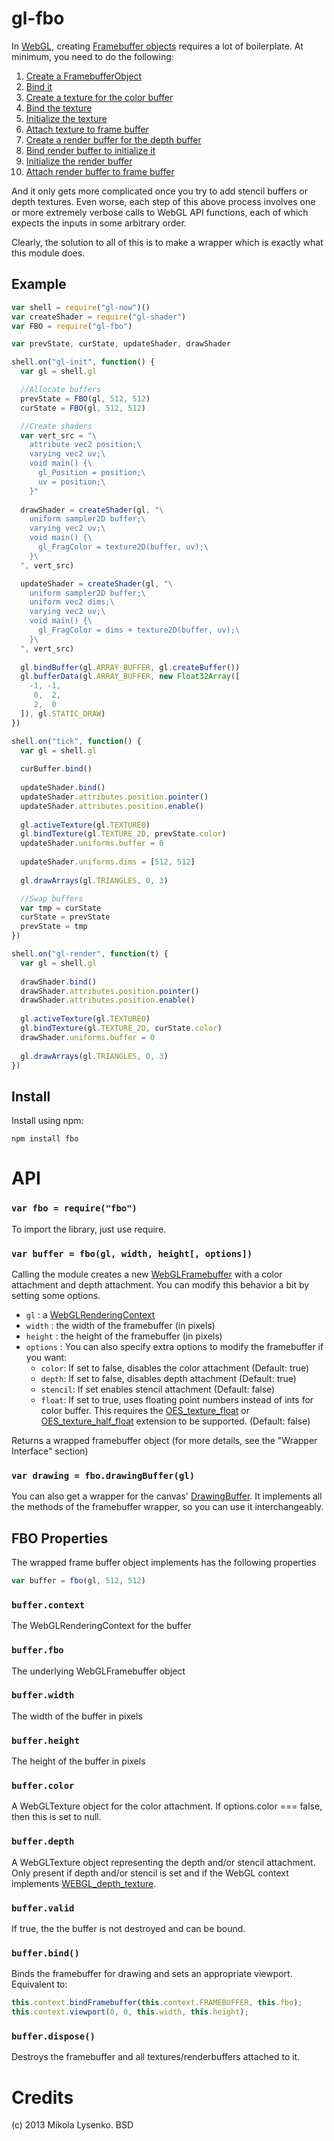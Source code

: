gl-fbo
===
In [WebGL](http://www.khronos.org/registry/webgl/specs/latest), creating [Framebuffer objects](http://www.khronos.org/registry/webgl/specs/latest/#5.14.6) requires a lot of boilerplate.  At minimum, you need to do the following:

1. [Create a FramebufferObject](http://www.khronos.org/opengles/sdk/docs/man/xhtml/glGenFramebuffers.xml)
2. [Bind it](http://www.khronos.org/opengles/sdk/docs/man/xhtml/glBindFramebuffer.xml)
3. [Create a texture for the color buffer](http://www.khronos.org/opengles/sdk/docs/man/xhtml/glGenTextures.xml)
4. [Bind the texture](http://www.khronos.org/opengles/sdk/docs/man/xhtml/glBindTexture.xml)
5. [Initialize the texture](http://www.khronos.org/opengles/sdk/docs/man/xhtml/glTexImage2D.xml)
6. [Attach texture to frame buffer](http://www.khronos.org/opengles/sdk/docs/man/xhtml/glFramebufferTexture2D.xml)
7. [Create a render buffer for the depth buffer](http://www.khronos.org/opengles/sdk/docs/man/xhtml/glGenRenderbuffers.xml)
8. [Bind render buffer to initialize it](http://www.khronos.org/opengles/sdk/docs/man/xhtml/glBindRenderbuffer.xml)
9. [Initialize the render buffer](http://www.khronos.org/opengles/sdk/docs/man/xhtml/glRenderbufferStorage.xml)
10. [Attach render buffer to frame buffer](http://www.khronos.org/opengles/sdk/docs/man/xhtml/glFramebufferRenderbuffer.xml)

And it only gets more complicated once you try to add stencil buffers or depth textures.  Even worse, each step of this above process involves one or more extremely verbose calls to WebGL API functions, each of which expects the inputs in some arbitrary order.

Clearly, the solution to all of this is to make a wrapper which is exactly what this module does.

## Example

```javascript
var shell = require("gl-now")()
var createShader = require("gl-shader")
var FBO = require("gl-fbo")

var prevState, curState, updateShader, drawShader

shell.on("gl-init", function() {
  var gl = shell.gl

  //Allocate buffers
  prevState = FBO(gl, 512, 512)
  curState = FBO(gl, 512, 512)

  //Create shaders
  var vert_src = "\
    attribute vec2 position;\
    varying vec2 uv;\
    void main() {\
      gl_Position = position;\
      uv = position;\
    }"
  
  drawShader = createShader(gl, "\
    uniform sampler2D buffer;\
    varying vec2 uv;\
    void main() {\
      gl_FragColor = texture2D(buffer, uv);\
    }\
  ", vert_src)

  updateShader = createShader(gl, "\
    uniform sampler2D buffer;\
    uniform vec2 dims;\
    varying vec2 uv;\
    void main() {\
      gl_FragColor = dims + texture2D(buffer, uv);\
    }\
  ", vert_src)
  
  gl.bindBuffer(gl.ARRAY_BUFFER, gl.createBuffer())
  gl.bufferData(gl.ARRAY_BUFFER, new Float32Array([
    -1, -1,
     0,  2,
     2,  0
  ]), gl.STATIC_DRAW)
})

shell.on("tick", function() {
  var gl = shell.gl
  
  curBuffer.bind()
  
  updateShader.bind()
  updateShader.attributes.position.pointer()
  updateShader.attributes.position.enable()
  
  gl.activeTexture(gl.TEXTURE0)
  gl.bindTexture(gl.TEXTURE_2D, prevState.color)
  updateShader.uniforms.buffer = 0
  
  updateShader.uniforms.dims = [512, 512]
  
  gl.drawArrays(gl.TRIANGLES, 0, 3)

  //Swap buffers
  var tmp = curState
  curState = prevState
  prevState = tmp
})

shell.on("gl-render", function(t) {
  var gl = shell.gl
  
  drawShader.bind()
  drawShader.attributes.position.pointer()
  drawShader.attributes.position.enable()
  
  gl.activeTexture(gl.TEXTURE0)
  gl.bindTexture(gl.TEXTURE_2D, curState.color)
  drawShader.uniforms.buffer = 0
  
  gl.drawArrays(gl.TRIANGLES, 0, 3)
})
```


## Install

Install using npm:

    npm install fbo

# API

### `var fbo = require("fbo")`

To import the library, just use require.

### `var buffer = fbo(gl, width, height[, options])`
Calling the module creates a new [WebGLFramebuffer](http://www.khronos.org/registry/webgl/specs/latest/#5.5) with a color attachment and depth attachment.  You can modify this behavior a bit by setting some options.

* `gl` : a [WebGLRenderingContext](http://www.khronos.org/registry/webgl/specs/latest/#2.1)
* `width` : the width of the framebuffer (in pixels)
* `height` : the height of the framebuffer (in pixels)
* `options` : You can also specify extra options to modify the framebuffer if you want:
    + `color`: If set to false, disables the color attachment (Default: true)
    + `depth`: If set to false, disables depth attachment (Default: true)
    + `stencil`: If set enables stencil attachment (Default: false)
    + `float`: If set to true, uses floating point numbers instead of ints for color buffer.  This requires the [OES_texture_float](http://www.khronos.org/registry/webgl/extensions/OES_texture_float/) or [OES_texture_half_float](http://www.khronos.org/registry/webgl/extensions/OES_texture_half_float/) extension to be supported. (Default: false)

Returns a wrapped framebuffer object (for more details, see the "Wrapper Interface" section)

### `var drawing = fbo.drawingBuffer(gl)`
You can also get a wrapper for the canvas' [DrawingBuffer](http://www.khronos.org/registry/webgl/specs/latest/#2.2).  It implements all the methods of the framebuffer wrapper, so you can use it interchangeably.

## FBO Properties
The wrapped frame buffer object implements has the following properties

```javascript
var buffer = fbo(gl, 512, 512)
```

### `buffer.context`
The WebGLRenderingContext for the buffer

### `buffer.fbo`
The underlying WebGLFramebuffer object

### `buffer.width`
The width of the buffer in pixels

### `buffer.height`
The height of the buffer in pixels

### `buffer.color`
A WebGLTexture object for the color attachment.  If options.color === false, then this is set to null.

### `buffer.depth`
A WebGLTexture object representing the depth and/or stencil attachment.  Only present if depth and/or stencil is set and if the WebGL context implements [WEBGL_depth_texture](http://www.khronos.org/registry/webgl/extensions/WEBGL_depth_texture/).

### `buffer.valid`
If true, the the buffer is not destroyed and can be bound.

### `buffer.bind()`
Binds the framebuffer for drawing and sets an appropriate viewport.  Equivalent to:

```javascript
this.context.bindFramebuffer(this.context.FRAMEBUFFER, this.fbo);
this.context.viewport(0, 0, this.width, this.height);
```

### `buffer.dispose()`
Destroys the framebuffer and all textures/renderbuffers attached to it.

Credits
=======
(c) 2013 Mikola Lysenko. BSD
